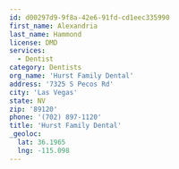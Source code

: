 ```yaml
---
id: d00297d9-9f8a-42e6-91fd-cd1eec335990
first_name: Alexandria
last_name: Hammond
license: DMD
services:
  - Dentist
category: Dentists
org_name: 'Hurst Family Dental'
address: '7325 S Pecos Rd'
city: 'Las Vegas'
state: NV
zip: '89120'
phone: '(702) 897-1120'
title: 'Hurst Family Dental'
_geoloc:
  lat: 36.1965
  lng: -115.098
---
```

